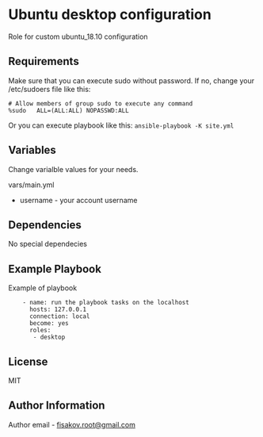 Ubuntu desktop configuration
=========

Role for custom ubuntu_18.10 configuration

Requirements
------------


Make sure that you can execute sudo without password. If no, change your /etc/sudoers file like this:
```
# Allow members of group sudo to execute any command
%sudo	ALL=(ALL:ALL) NOPASSWD:ALL
```
Or you can execute playbook like this: `ansible-playbook -K site.yml`

Variables
--------------

Change varialble values for your needs.

vars/main.yml
 - username - your account username

Dependencies
------------

No special dependecies

Example Playbook
----------------

Example of playbook

```
    - name: run the playbook tasks on the localhost
      hosts: 127.0.0.1
      connection: local
      become: yes
      roles:
       - desktop
```

License
-------

MIT

Author Information
------------------

Author email - fisakov.root@gmail.com
